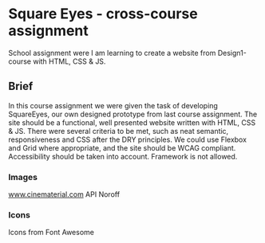 <h1>Square Eyes - cross-course assignment</h1>

School assignment were I am learning to create a website from Design1-course with HTML, CSS & JS.

<h2>Brief</h2>
In this course assignment we were given the task of developing SquareEyes, our own designed prototype from last course assignment. The site should be a functional, well presented website written with HTML, CSS & JS. There were several criteria to be met, such as neat semantic, responsiveness and CSS after the DRY principles. We could use Flexbox and Grid where appropriate, and the site should be WCAG compliant. Accessibility should be taken into account.
Framework is not allowed.

**<h3>Images</h3>**
www.cinematerial.com
API Noroff

**<h3>Icons</h3>**
Icons from Font Awesome
